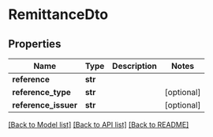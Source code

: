 # RemittanceDto

## Properties
Name | Type | Description | Notes
------------ | ------------- | ------------- | -------------
**reference** | **str** |  | 
**reference_type** | **str** |  | [optional] 
**reference_issuer** | **str** |  | [optional] 

[[Back to Model list]](../README.md#documentation-for-models) [[Back to API list]](../README.md#documentation-for-api-endpoints) [[Back to README]](../README.md)


